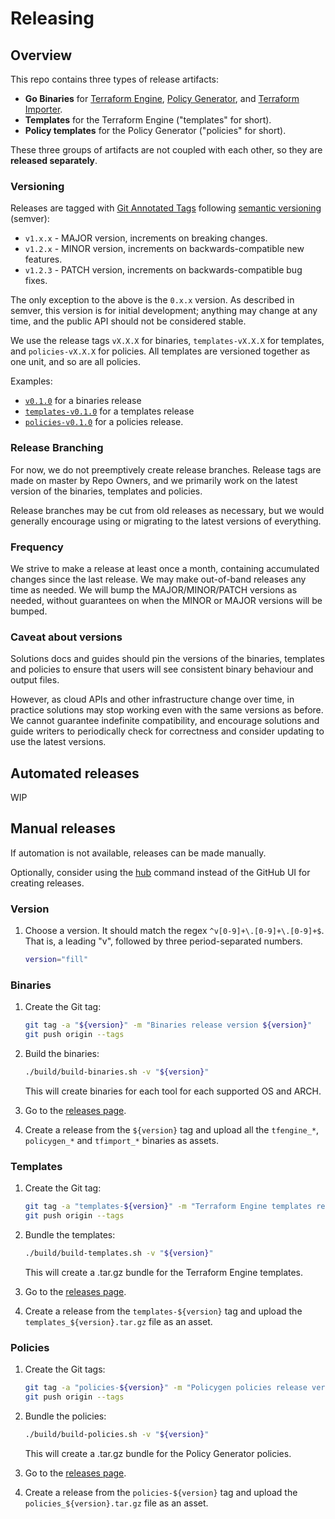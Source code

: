 <!-- markdownlint-configure-file { "MD013": { "line_length": 120 } } -->
# Releasing

## Overview

This repo contains three types of release artifacts:

* **Go Binaries** for [Terraform Engine](./docs/tfengine), [Policy Generator](./docs/policygen), and [Terraform Importer](./docs/tfimport).
* **Templates** for the Terraform Engine ("templates" for short).
* **Policy templates** for the Policy Generator ("policies" for short).

These three groups of artifacts are not coupled with each other, so they are **released separately**.

### Versioning

Releases are tagged with [Git Annotated Tags](https://git-scm.com/book/en/v2/Git-Basics-Tagging) following [semantic
versioning](https://semver.org/) (semver):

* `v1.x.x` - MAJOR version, increments on breaking changes.
* `v1.2.x` - MINOR version, increments on backwards-compatible new features.
* `v1.2.3` - PATCH version, increments on backwards-compatible bug fixes.

The only exception to the above is the `0.x.x` version. As described in semver, this version is for initial development;
anything may change at any time, and the public API should not be considered stable.

We use the release tags `vX.X.X` for binaries, `templates-vX.X.X` for templates, and `policies-vX.X.X` for policies.
All templates are versioned together as one unit, and so are all policies.

Examples:

* [`v0.1.0`](https://github.com/GoogleCloudPlatform/healthcare-data-protection-suite/releases/tag/v0.1.0)
  for a binaries release
* [`templates-v0.1.0`](https://github.com/GoogleCloudPlatform/healthcare-data-protection-suite/releases/tag/templates-v0.1.0)
  for a templates release
* [`policies-v0.1.0`](https://github.com/GoogleCloudPlatform/healthcare-data-protection-suite/releases/tag/policies-v0.1.0)
  for a policies release.

### Release Branching

For now, we do not preemptively create release branches. Release tags are made on master by Repo Owners, and we
primarily work on the latest version of the binaries, templates and policies.

Release branches may be cut from old releases as necessary, but we would generally encourage using or migrating to the
latest versions of everything.

### Frequency

We strive to make a release at least once a month, containing accumulated changes since the last release. We may make
out-of-band releases any time as needed. We will bump the MAJOR/MINOR/PATCH versions as needed, without guarantees on
when the MINOR or MAJOR versions will be bumped.

### Caveat about versions

Solutions docs and guides should pin the versions of the binaries, templates and policies to ensure that users will see
consistent binary behaviour and output files.

However, as cloud APIs and other infrastructure change over time, in practice solutions may stop working even with the
same versions as before. We cannot guarantee indefinite compatibility, and encourage solutions and guide writers to
periodically check for correctness and consider updating to use the latest versions.

## Automated releases

WIP

## Manual releases

If automation is not available, releases can be made manually.

Optionally, consider using the [hub](https://github.com/github/hub) command instead of the GitHub UI for creating
releases.

### Version

1. Choose a version. It should match the regex `^v[0-9]+\.[0-9]+\.[0-9]+$`.
   That is, a leading "v", followed by three period-separated numbers.

   ```bash
   version="fill"
   ```

### Binaries

1. Create the Git tag:

   ```bash
   git tag -a "${version}" -m "Binaries release version ${version}"
   git push origin --tags
   ```

1. Build the binaries:

   ```bash
   ./build/build-binaries.sh -v "${version}"
   ```

   This will create binaries for each tool for each supported OS and ARCH.

1. Go to the [releases page](https://github.com/GoogleCloudPlatform/healthcare-data-protection-suite/releases/).

1. Create a release from the `${version}` tag and upload all the `tfengine_*`,
   `policygen_*` and `tfimport_*` binaries as assets.

### Templates

1. Create the Git tag:

   ```bash
   git tag -a "templates-${version}" -m "Terraform Engine templates release version ${version}"
   git push origin --tags
   ```

1. Bundle the templates:

   ```bash
   ./build/build-templates.sh -v "${version}"
   ```

   This will create a .tar.gz bundle for the Terraform Engine templates.

1. Go to the [releases page](https://github.com/GoogleCloudPlatform/healthcare-data-protection-suite/releases/).

1. Create a release from the `templates-${version}` tag and upload the
   `templates_${version}.tar.gz` file as an asset.

### Policies

1. Create the Git tags:

   ```bash
   git tag -a "policies-${version}" -m "Policygen policies release version ${version}"
   git push origin --tags
   ```

1. Bundle the policies:

   ```bash
   ./build/build-policies.sh -v "${version}"
   ```

   This will create a .tar.gz bundle for the Policy Generator policies.

1. Go to the [releases page](https://github.com/GoogleCloudPlatform/healthcare-data-protection-suite/releases/).

1. Create a release from the `policies-${version}` tag and upload the `policies_${version}.tar.gz` file as an asset.
